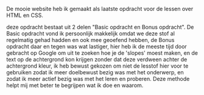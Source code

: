 De mooie website heb ik gemaakt als laatste opdracht voor de lessen over HTML en CSS.

deze opdracht bestaat uit 2 delen "Basic opdracht en Bonus opdracht".
De Basic opdracht vond ik persoonlijk makkelijk omdat we deze stof al regelmatig gehad hadden en ook mee geoefend hebben,
de Bonus opdracht daar en tegen was wat lastiger, hier heb ik de meeste tijd door gebracht op Google om uit te zoeken hoe je de 'slopes' moest maken, en
de text op de achtergrond kon krijgen zonder dat deze verdween achter de achtergrond kleur, ik heb bewust gekozen om niet de lesstof hier voor te gebruiken zodat ik meer doelbewust
bezig was met het onderwerp, en zodat ik meer actief bezig was met het leren en proberen.
Deze methode helpt mij met beter te begrijpen wat ik doe en waarom.

